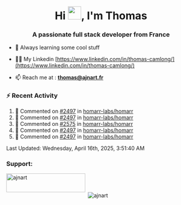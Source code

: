 <h1 align="center">Hi <img height="35px" src="https://raw.githubusercontent.com/MartinHeinz/MartinHeinz/master/wave.gif" width="35px"/>, I'm Thomas</h1>
<h3 align="center">A passionate full stack developer from France</h3>

- 🌱 Always learning some cool stuff 

- 👨‍💻 My Linkedin [https://www.linkedin.com/in/thomas-camlong/](https://www.linkedin.com/in/thomas-camlong/)

- 📫 Reach me at : **thomas@ajnart.fr**

### :zap: Recent Activity

<!--RECENT_ACTIVITY:start-->
1. 💬 Commented on [#2497](https://github.com/homarr-labs/homarr/pull/2497#issuecomment-2806654073) in [homarr-labs/homarr](https://github.com/homarr-labs/homarr)<br>
2. 💬 Commented on [#2497](https://github.com/homarr-labs/homarr/pull/2497#issuecomment-2806638306) in [homarr-labs/homarr](https://github.com/homarr-labs/homarr)<br>
3. 💬 Commented on [#2575](https://github.com/homarr-labs/homarr/pull/2575#issuecomment-2804531287) in [homarr-labs/homarr](https://github.com/homarr-labs/homarr)<br>
4. 💬 Commented on [#2497](https://github.com/homarr-labs/homarr/pull/2497#issuecomment-2804495267) in [homarr-labs/homarr](https://github.com/homarr-labs/homarr)<br>
5. 💬 Commented on [#2497](https://github.com/homarr-labs/homarr/pull/2497#discussion_r2044134072) in [homarr-labs/homarr](https://github.com/homarr-labs/homarr)<br>
<!--RECENT_ACTIVITY:end-->

<!--RECENT_ACTIVITY:last_update-->
Last Updated: Wednesday, April 16th, 2025, 3:51:40 AM
<!--RECENT_ACTIVITY:last_update_end-->
<h3 align="left">Support:</h3>
<p><a href="https://ko-fi.com/ajnart"> <img align="left" src="https://cdn.ko-fi.com/cdn/kofi3.png?v=3" height="50" width="210" alt="ajnart" /></a></p><br><br>

<p>&nbsp;<img align="center" src="https://github-readme-stats.vercel.app/api?username=ajnart&show_icons=true&theme=tokyonight&locale=en" alt="ajnart" /></p>
